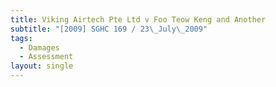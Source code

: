 ```yaml
---
title: Viking Airtech Pte Ltd v Foo Teow Keng and Another
subtitle: "[2009] SGHC 169 / 23\_July\_2009"
tags:
  - Damages
  - Assessment
layout: single
---
```


